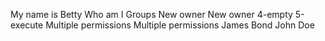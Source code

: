 My name is Betty
Who am I
Groups
New owner
New owner
4-empty
5-execute
Multiple permissions
Multiple permissions
 James Bond
John Doe
